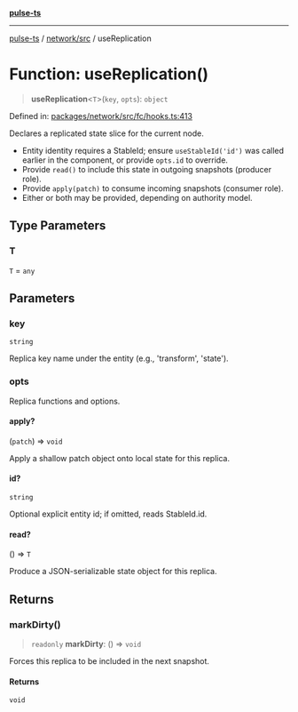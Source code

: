 [**pulse-ts**](../../../README.md)

***

[pulse-ts](../../../README.md) / [network/src](../README.md) / useReplication

# Function: useReplication()

> **useReplication**\<`T`\>(`key`, `opts`): `object`

Defined in: [packages/network/src/fc/hooks.ts:413](https://github.com/jlehett/pulse-ts/blob/a2a18767041a6b69ca4c5f6131d2de266097750e/packages/network/src/fc/hooks.ts#L413)

Declares a replicated state slice for the current node.

- Entity identity requires a StableId; ensure `useStableId('id')` was called earlier
  in the component, or provide `opts.id` to override.
- Provide `read()` to include this state in outgoing snapshots (producer role).
- Provide `apply(patch)` to consume incoming snapshots (consumer role).
- Either or both may be provided, depending on authority model.

## Type Parameters

### T

`T` = `any`

## Parameters

### key

`string`

Replica key name under the entity (e.g., 'transform', 'state').

### opts

Replica functions and options.

#### apply?

(`patch`) => `void`

Apply a shallow patch object onto local state for this replica.

#### id?

`string`

Optional explicit entity id; if omitted, reads StableId.id.

#### read?

() => `T`

Produce a JSON-serializable state object for this replica.

## Returns

### markDirty()

> `readonly` **markDirty**: () => `void`

Forces this replica to be included in the next snapshot.

#### Returns

`void`
